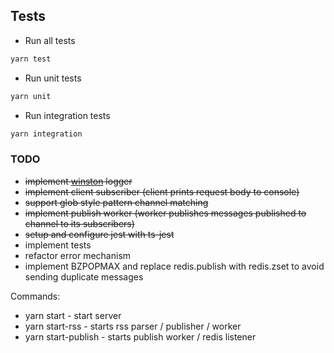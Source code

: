## Tests

* Run all tests 
```bash
yarn test
```

* Run unit tests 
```bash
yarn unit
```

* Run integration tests 
```bash
yarn integration
```

### TODO 
* <del>implement [winston](https://github.com/winstonjs/winston) logger</del>
* <del>implement client subscriber (client prints request body to console)</del>
* <del>support glob style pattern channel matching</del> 
* <del>implement publish worker (worker publishes messages published to channel to its subscribers)</del>
* <del>setup and configure jest with ts-jest</del>
* implement tests
* refactor error mechanism
* implement BZPOPMAX and replace redis.publish with redis.zset to avoid sending duplicate messages

Commands: 
* yarn start - start server
* yarn start-rss - starts rss parser / publisher / worker
* yarn start-publish - starts publish worker / redis listener
 
